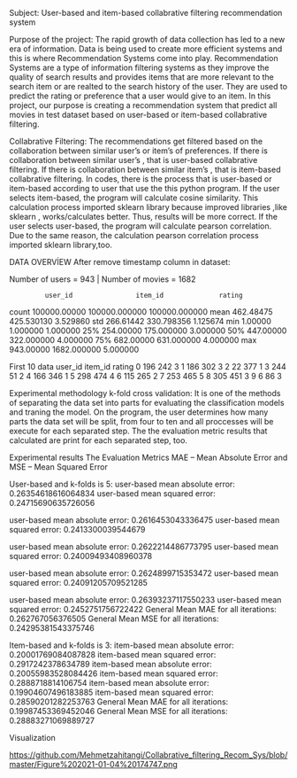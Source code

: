 Subject: User-based and item-based collabrative filtering recommendation system


Purpose of the project:
The rapid growth of data collection has led to a new era of information. Data is being used to create more efficient systems and this is where Recommendation Systems come into play. Recommendation Systems are a type of information filtering systems as they improve the quality of search results and provides items that are more relevant to the search item or are realted to the search history of the user. They are used to predict the rating or preference that a user would give to an item. In this project, our purpose is creating a recommendation system that predict all movies in test dataset based on user-based or item-based collabrative filtering.


Collabrative Filtering: The recommendations get filtered based on the collaboration between similar user’s or item’s of  preferences. If there is collaboration between similar user’s , that is user-based collabrative filtering. If there is collaboration between similar item’s , that is item-based collabrative filtering. 
In codes, there is the process that is user-based or item-based according to user that use the this python program. If the user selects item-based, the program will calculate cosine similarity. This calculation process imported sklearn library because improved libraries ,like sklearn , works/calculates better. Thus, results will be more correct. If the user selects user-based, the program will calculate pearson correlation. Due to the same reason, the calculation pearson correlation  process imported sklearn library,too. 



DATA OVERVİEW
After remove timestamp column in dataset:

Number of users = 943 | Number of movies = 1682

           	 user_id        		item_id              rating
count    100000.00000     100000.000000  	   100000.000000
mean    462.48475            425.530130      	  3.529860
std         266.61442    	     330.798356      	  1.125674
min        1.00000     	     1.000000       	  1.000000
25%       254.00000  	     175.000000     	   3.000000
50%       447.00000	     322.000000     	   4.000000
75%       682.00000 	     631.000000      	  4.000000
max       943.00000	     1682.000000    	    5.000000


First 10 data
     user_id      item_id    rating
0      196      	242        	3
1      186      	302        	3
2       22      	377        	1
3      244       	51        	2
4      166      	346        	1
5      298      	474        	4
6      115      	265        	2
7      253      	465        	5
8      305     	 451        	3
9        6       	86        	3

Experimental methodology
k-fold cross validation: It is one of the methods of separating the data set into parts for evaluating the classification models and traning the model. 
On the program, the user determines how many parts the data set will be split, from four to ten and all proccesses will be execute for each separated step. 
The the evaluation metric results that calculated are print for each separated step, too.


Experimental results 
The Evaluation Metrics
MAE – Mean Absolute Error and MSE – Mean Squared Error 

User-based and k-folds is 5:
user-based mean absolute error:  0.26354618616064834
user-based mean squared error: 0.24715690635726056

user-based mean absolute error:  0.2616453043336475
user-based mean squared error: 0.2413300039544679

user-based mean absolute error:  0.2622214486773795
user-based mean squared error: 0.24009493408960378

user-based mean absolute error:  0.2624899715353472
user-based mean squared error: 0.24091205709521285

user-based mean absolute error:  0.26393237117550233
user-based mean squared error: 0.2452751756722422
General Mean MAE for all iterations:  0.262767056376505
General Mean MSE for all iterations:  0.24295381543375746

Item-based and k-folds is 3:
item-based mean absolute error:  0.20001769084087828
item-based mean squared error: 0.2917242378634789
item-based mean absolute error:  0.20055983528084426
item-based mean squared error: 0.2888718814106754
item-based mean absolute error:  0.19904607496183885
item-based mean squared error: 0.28590201282253763
General Mean MAE for all iterations:  0.19987453369452046
General Mean MSE for all iterations:  0.28883271069889727

Visualization

https://github.com/Mehmetzahitangi/Collabrative_filtering_Recom_Sys/blob/master/Figure%202021-01-04%20174747.png

